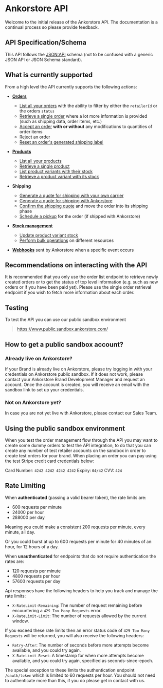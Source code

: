 # Ankorstore API

Welcome to the initial release of the Ankorstore API. The documentation is a continual process so please provide feedback.

## API Specification/Schema

This API follows the [JSON:API](https://jsonapi.org/) schema (not to be confused with a generic JSON API or JSON Schema standard).

## What is currently supported

From a high level the API currently supports the following actions:

- **[Orders](https://ankorstore.stoplight.io/docs/ankorstore-api/cb282a9f5daef-working-with-orders)**

  - [List all your orders](https://ankorstore.stoplight.io/docs/ankorstore-api/da61cce6d6868-list-orders) with the ability to filter by either the `retailerId` or the orders `status`
  - [Retrieve a single order](https://ankorstore.stoplight.io/docs/ankorstore-api/4ba53fad90a76-get-order) where a lot more information is provided (such as shipping data, order items, etc.)
  - [Accept an order](https://ankorstore.stoplight.io/docs/ankorstore-api/7d5b85f757550-transition-an-order) **with or without** any modifications to quantities of order items
  - [Reject an order](https://ankorstore.stoplight.io/docs/ankorstore-api/7d5b85f757550-transition-an-order)
  - [Reset an order's generated shipping label](https://ankorstore.stoplight.io/docs/ankorstore-api/7d5b85f757550-transition-an-order)

- **[Products](https://ankorstore.stoplight.io/docs/ankorstore-api/f2d05f89b82c7-working-with-products)**

  - [List all your products](https://ankorstore.stoplight.io/docs/ankorstore-api/bff9e14e17a17-list-products)
  - [Retrieve a single product](https://ankorstore.stoplight.io/docs/ankorstore-api/841ae4704ad81-get-product)
  - [List product variants with their stock](https://ankorstore.stoplight.io/docs/ankorstore-api/a289bcf9f3669-list-product-variants-with-their-stock)
  - [Retrieve a product variant with its stock](https://ankorstore.stoplight.io/docs/ankorstore-api/ac68383e6a8e3-get-product-variant-with-stock)

- **Shipping**

  - [Generate a quote for shipping with your own carrier](https://ankorstore.stoplight.io/docs/ankorstore-api/96210e4b52980-ship-order-with-custom)
  - [Generate a quote for shipping with Ankorstore](https://ankorstore.stoplight.io/docs/ankorstore-api/9a16e40f85106-list-shipping-quotes)
  - [Confirm the shipping quote](https://ankorstore.stoplight.io/docs/ankorstore-api/1a88398eb1d4b-confirm-shipping-quote) and move the order into its shipping phase
  - [Schedule a pickup](https://ankorstore.stoplight.io/docs/ankorstore-api/3b0741b894462-schedule-pickup-for-order) for the order (if shipped with Ankorstore)

- **[Stock management](https://ankorstore.stoplight.io/docs/ankorstore-api/dba4536ebe2e5-product-stock-management)**

  - [Update product variant stock](https://ankorstore.stoplight.io/docs/ankorstore-api/0e68293971f11-update-product-variant-stock)
  - [Perform bulk operations](https://ankorstore.stoplight.io/docs/ankorstore-api/4074887383f06-bulk-operations) on different resources

- **[Webhooks](https://ankorstore.stoplight.io/docs/ankorstore-api/653df498eb9a8-webhooks)** sent by Ankorstore when a specific event occurs

## Recommendations on interacting with the API

It is recommended that you only use the order list endpoint to retrieve newly created orders or to get the status of top level information (e.g. such as new orders or if you have been paid yet). Please use the single order retrieval endpoint if you wish to fetch more information about each order.

## Testing

To test the API you can use our public sandbox environment

<!-- theme: info -->

> https://www.public.sandbox.ankorstore.com/

## How to get a public sandbox account?

### Already live on Ankorstore?

If your Brand is already live on Ankorstore, please try logging in with your credentials on Ankorstore public sandbox. If it does not work, please contact your Ankorstore Brand Development Manager and request an account. Once the account is created, you will receive an email with the sandbox link to set up your credentials.

### Not on Ankorstore yet?

In case you are not yet live with Ankorstore, please contact our Sales Team.

## Using the public sandbox environment

When you test the order management flow through the API you may want to create some dummy orders to test the API integration, to do that you can create any number of test retailer accounts on the sandbox in order to create test orders for your brand. When placing an order you can pay using the test Stripe credit card credentials below:

Card Number: `4242 4242 4242 4242`
Expiry: `04/42`
CVV: `424`

## Rate Limiting

When **authenticated** (passing a valid bearer token), the rate limits are:

- 600 requests per minute
- 24000 per hour
- 288000 per day

Meaning you could make a consistent 200 requests per minute, every minute, all day.

Or you could burst at up to 600 requests per minute for 40 minutes of an hour, for 12 hours of a day.

When **unauthenticated** for endpoints that do not require authentication the rates are:

- 120 requests per minute
- 4800 requests per hour
- 57600 requests per day

Api responses have the following headers to help you track and manage the rate limits:

- `X-RateLimit-Remaining`: The number of request remaining before encountering a `429 Too Many Requests` error.
- `X-RateLimit-Limit`: The number of requests allowed by the current window.

If you exceed these rate limits then an error status code of `429 Too Many Requests` will be returned, you will also receive the following headers:

- `Retry-After`: The number of seconds before more attempts become available, and you could try again.
- `X-RateLimit-Reset`: A timestamp for when more attempts become available, and you could try again, specified as seconds-since-epoch.

The special exception to these limits the authentication endpoint `/oauth/token` which is limited to 60 requests per hour.
You should not need to authenticate more than this, if you do please get in contact with us.

